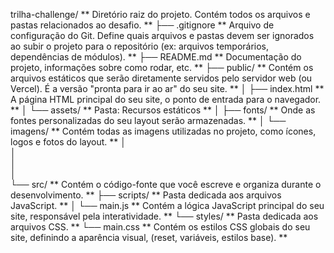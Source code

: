  trilha-challenge/  ** Diretório raiz do projeto. Contém todos os arquivos e pastas relacionados ao desafio. **
├── .gitignore   ** Arquivo de configuração do Git. Define quais arquivos e pastas devem ser ignorados ao subir o projeto para o repositório (ex: arquivos temporários, dependências de módulos). **
├── README.md ** Documentação do projeto, informações sobre como rodar, etc.  **
├── public/ **  Contém os arquivos estáticos que serão diretamente servidos pelo servidor web (ou Vercel). É a versão "pronta para ir ao ar" do seu site. **
│   ├── index.html ** A página HTML principal do seu site, o ponto de entrada para o navegador. **
│   └── assets/ **  Pasta: Recursos estáticos **
│       ├── fonts/ ** Onde as fontes personalizadas do seu layout serão armazenadas. **
│       └── imagens/ ** Contém todas as imagens utilizadas no projeto, como ícones, logos e fotos do layout. **
│           
│           
│           
│           
└── src/ ** Contém o código-fonte que você escreve e organiza durante o desenvolvimento. ** 
├── scripts/ ** Pasta dedicada aos arquivos JavaScript. **
│   └── main.js ** Contém a lógica JavaScript principal do seu site, responsável pela interatividade. **
└── styles/ ** Pasta dedicada aos arquivos CSS. **
└── main.css ** Contém os estilos CSS globais do seu site, definindo a aparência visual, (reset, variáveis, estilos base). **